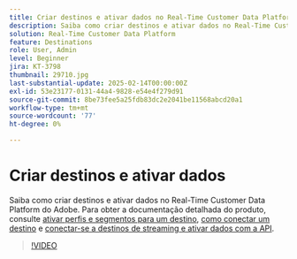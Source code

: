 ```yaml
---
title: Criar destinos e ativar dados no Real-Time Customer Data Platform (RTCDP) da Adobe
description: Saiba como criar destinos e ativar dados no Real-Time Customer Data Platform do Adobe
solution: Real-Time Customer Data Platform
feature: Destinations
role: User, Admin
level: Beginner
jira: KT-3798
thumbnail: 29710.jpg
last-substantial-update: 2025-02-14T00:00:00Z
exl-id: 53e23177-0131-44a4-9828-e54e4f279d91
source-git-commit: 8be73fee5a25fdb83dc2e2041be11568abcd20a1
workflow-type: tm+mt
source-wordcount: '77'
ht-degree: 0%

---
```


# Criar destinos e ativar dados

Saiba como criar destinos e ativar dados no Real-Time Customer Data Platform do Adobe. Para obter a documentação detalhada do produto, consulte [ativar perfis e segmentos para um destino](https://experienceleague.adobe.com/docs/experience-platform/rtcdp/destinations/dest-tutorials/activate-destinations.html), [como conectar um destino](https://experienceleague.adobe.com/docs/experience-platform/rtcdp/destinations/dest-tutorials/connect-destination.html) e [conectar-se a destinos de streaming e ativar dados com a API](https://experienceleague.adobe.com/docs/experience-platform/rtcdp/destinations/api-tutorials/streaming-destinations-api-tutorial.html).

>[!VIDEO](https://video.tv.adobe.com/v/29710?learn=on&enablevpops)

